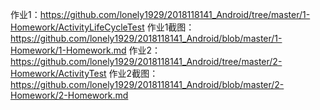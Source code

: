 作业1：https://github.com/lonely1929/2018118141_Android/tree/master/1-Homework/ActivityLifeCycleTest
作业1截图：https://github.com/lonely1929/2018118141_Android/blob/master/1-Homework/1-Homework.md
作业2：https://github.com/lonely1929/2018118141_Android/tree/master/2-Homework/ActivityTest
作业2截图：https://github.com/lonely1929/2018118141_Android/blob/master/2-Homework/2-Homework.md